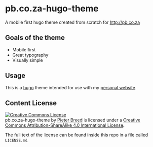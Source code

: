 pb.co.za-hugo-theme
===================

A mobile first hugo theme created from scratch for http://pb.co.za

Goals of the theme
------------------

 - Mobile first
 - Great typography
 - Visually simple

Usage
-----

This is a [hugo](http://gohugo.io) theme intended for use with my [personal website](https://github.com/pieterbreed/pb.co.za).

Content License
---------------

<a rel="license" href="http://creativecommons.org/licenses/by-sa/4.0/"><img alt="Creative Commons License" style="border-width:0" src="https://i.creativecommons.org/l/by-sa/4.0/88x31.png" /></a><br /><span xmlns:dct="http://purl.org/dc/terms/" property="dct:title">pb.co.za-hugo-theme</span> by <a xmlns:cc="http://creativecommons.org/ns#" href="http://pb.co.za/" property="cc:attributionName" rel="cc:attributionURL">Pieter Breed</a> is licensed under a <a rel="license" href="http://creativecommons.org/licenses/by-sa/4.0/">Creative Commons Attribution-ShareAlike 4.0 International License</a>.

The full text of the license can be found inside this repo in a file called `LICENSE.md`.

